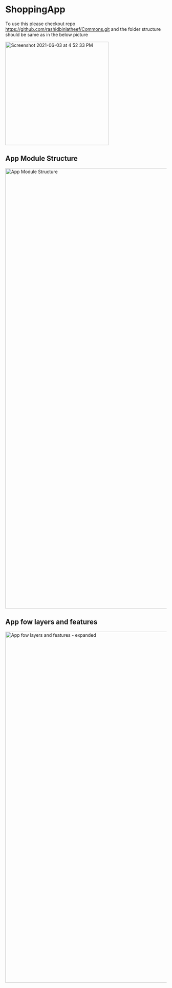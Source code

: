 # ShoppingApp

To use this please checkout repo https://github.com/rashidbinlatheef/Commons.git and the folder structure should be same as in the below picture

<img width="322" alt="Screenshot 2021-06-03 at 4 52 33 PM" src="https://user-images.githubusercontent.com/6716919/120637134-2038f000-c48c-11eb-8afa-b873872abf2d.png">

## App Module Structure

<img width="1372" alt="App Module Structure" src="https://user-images.githubusercontent.com/6716919/120769981-4b2e4d00-c53b-11eb-8c76-37ed83ca5c58.png">

## App fow layers and features
<img width="1094" alt="App fow layers and features - expanded" src="https://user-images.githubusercontent.com/6716919/120636364-30040480-c48b-11eb-8108-e78043c27ab4.png">
